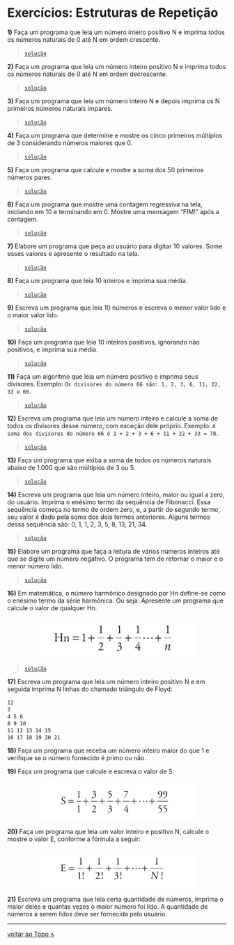 # Exercícios: Estruturas de Repetição


**1)** Faça um programa que leia um número inteiro positivo N e imprima todos os números naturais de 0 até N em ordem crescente.
> [`solução`](ex001.c)

**2)** Faça um programa que leia um número inteiro positivo N e imprima todos os números naturais de 0 até N em ordem decrescente.
> [`solução`](ex002.c)

**3)** Faça um programa que leia um número inteiro N e depois imprima os N primeiros números naturais ímpares.
> [`solução`](ex003.c)

**4)** Faça um programa que determine e mostre os cinco primeiros múltiplos de 3 considerando números maiores que 0.
> [`solução`](ex004.c)

**5)** Faça um programa que calcule e mostre a soma dos 50 primeiros números pares.
> [`solução`](ex005.c)

**6)** Faça um programa que mostre uma contagem regressiva na tela, iniciando em 10 e terminando em 0. Mostre uma mensagem “FIM!” após a contagem.
> [`solução`](ex006.c)

**7)** Elabore um programa que peça ao usuário para digitar 10 valores. Some esses valores e apresente o resultado na tela.
> [`solução`](ex007.c)

**8)** Faça um programa que leia 10 inteiros e imprima sua média.
> [`solução`](ex008.c)

**9)** Escreva um programa que leia 10 números e escreva o menor valor lido e o maior valor lido.
> [`solução`](ex009.c)

**10)** Faça um programa que leia 10 inteiros positivos, ignorando não positivos, e imprima sua média.
> [`solução`](ex010.c)

**11)** Faça um algoritmo que leia um número positivo e imprima seus divisores.
Exemplo: `Os divisores do número 66 são: 1, 2, 3, 6, 11, 22, 33 e 66.`
> [`solução`](ex011.c)

**12)** Escreva um programa que leia um número inteiro e calcule a soma de todos os divisores desse número, com exceção dele próprio. 
Exemplo: `A soma dos divisores do número 66 é 1 + 2 + 3 + 6 + 11 + 22 + 33 = 78.`
> [`solução`](ex012.c)

**13)** Faça um programa que exiba a soma de todos os números naturais abaixo de 1.000 que são múltiplos de 3 ou 5.
> [`solução`](ex013.c)

**14)** Escreva um programa que leia um número inteiro, maior ou igual a zero, do usuário. Imprima o enésimo termo da sequência de Fibonacci. Essa sequência começa no termo de ordem zero, e, a partir do segundo termo, seu valor é dado pela soma dos dois termos anteriores. Alguns termos dessa sequência são: 0, 1, 1, 2, 3, 5, 8, 13, 21, 34.
> [`solução`](ex014.c)

**15)** Elabore um programa que faça a leitura de vários números inteiros até que se digite um número negativo. O programa tem de retornar o maior e o menor número lido.
> [`solução`](ex015.c)

**16)** Em matemática, o número harmônico designado por Hn define-se como o enésimo termo da série harmônica. Ou seja: Apresente um programa que calcule o valor de qualquer Hn.
<div align="center">

![alt text](images/img16.png)

</div>

> [`solução`](ex016.c)

**17)** Escreva um programa que leia um número inteiro positivo N e em seguida imprima N linhas do chamado triângulo de Floyd:
```
12
3
4 5 6
8 9 10
11 12 13 14 15
16 17 18 19 20 21
```
<!-- > [`solução`](ex00.c) -->

**18)** Faça um programa que receba um número inteiro maior do que 1 e verifique se o número fornecido é primo ou não.
<!-- > [`solução`](ex00.c) -->

**19)** Faça um programa que calcule e escreva o valor de S:
<!-- > [`solução`](ex00.c) -->
<div align="center">

  ![alt text](images/img19.png)

</div>

**20)** Faça um programa que leia um valor inteiro e positivo N, calcule o mostre o valor E, conforme a fórmula a seguir:
<!-- > [`solução`](ex00.c) -->
<div align="center">

  ![alt text](images/img20.png)

</div>

**21)** Escreva um programa que leia certa quantidade de números, imprima o maior deles e quantas vezes o maior número foi lido. A quantidade de números a serem lidos deve ser fornecida pelo usuário.

---
[voltar ao Topo :top:](#exercícios-estruturas-de-repetição)